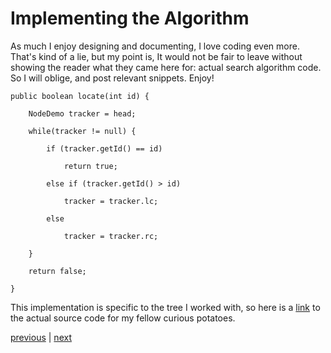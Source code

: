 # **Implementing the Algorithm**


As much I enjoy designing and documenting, I love coding even more. That's kind of a lie, but my point is, 
It would not be fair to leave without showing the reader what they came here for: actual search algorithm code. 
So I will oblige, and post relevant snippets. Enjoy!


    public boolean locate(int id) {

        NodeDemo tracker = head;

        while(tracker != null) {

            if (tracker.getId() == id)

                return true;

            else if (tracker.getId() > id)

                tracker = tracker.lc;

            else

                tracker = tracker.rc;

        }

        return false;

    }

This implementation is specific to the tree I worked with, so here is a [link](../src/TreeDemo.java) 
to the actual source code for my fellow curious potatoes.



[previous](testing.md) | [next](final_words.md)